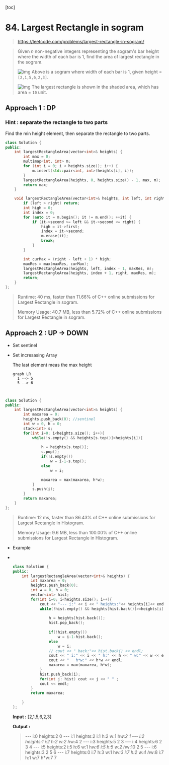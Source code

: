 [toc]

# 84. Largest Rectangle in sogram

> https://leetcode.com/problems/largest-rectangle-in-sogram/

> Given *n* non-negative integers representing the sogram's bar height where the width of each bar is 1, find the area of largest rectangle in the sogram.
>
>  
>
> ![img](https://assets.leetcode.com/uploads/2018/10/12/sogram.png)
> Above is a sogram where width of each bar is 1, given height = `[2,1,5,6,2,3]`.
>
>  
>
> ![img](https://assets.leetcode.com/uploads/2018/10/12/sogram_area.png)
> The largest rectangle is shown in the shaded area, which has area = `10` unit.

## Approach 1 : DP 

### Hint : separate the rectangle to two parts

Find the min height element, then separate the rectangle to two parts.

```c++
class Solution {
public:
	int largestRectangleArea(vector<int>& heights) {
		int max = 0;
		multimap<int, int> m;
		for (int i = 0; i < heights.size(); i++) {
			m.insert(std::pair<int, int>(heights[i], i));
		}
		largestRectangleArea(heights, 0, heights.size() - 1, max, m);
		return max;
	}

	void largestRectangleArea(vector<int>& heights, int left, int right, int& maxRes, multimap<int, int> &m) {
        if (left > right) return;
		int high = 0;
		int index = 0;
		for (auto it = m.begin(); it != m.end(); ++it) {
			if (it->second >= left && it->second <= right) {
				high = it->first;
				index = it->second;
				m.erase(it);
				break;
			}
		}

		int curMax = (right - left + 1) * high;
		maxRes = max(maxRes, curMax);
		largestRectangleArea(heights, left, index - 1, maxRes, m);
		largestRectangleArea(heights, index + 1, right, maxRes, m);
		return;
	}
};
```

> Runtime: 40 ms, faster than 11.66% of C++ online submissions for Largest Rectangle in sogram.
>
> Memory Usage: 40.7 MB, less than 5.72% of C++ online submissions for Largest Rectangle in sogram.

## Approach 2 : UP -> DOWN

* Set sentinel

* Set incresasing Array
  
  The last element meas the max height

  ```mermaid
  graph LR
  	1 --> 5
  	5 --> 6 
  ```
  
  



```c++


class Solution {
public:
    int largestRectangleArea(vector<int>& heights) {
        int maxarea = 0;
        heights.push_back(0); //sentinel
        int w = 0, h = 0;
        stack<int> s;
        for(int i=0; i<heights.size(); i++){
            while(!s.empty() && heights[s.top()]>heights[i]){
                
                h = heights[s.top()];
                s.pop();
                if(!s.empty())
                    w = i-1-s.top();
                else
                    w = i;  

                maxarea = max(maxarea, h*w);
            }
            s.push(i);
        }
        return maxarea;   
    }
};
```

> Runtime: 12 ms, faster than 86.43% of C++ online submissions for Largest Rectangle in Histogram.
>
> Memory Usage: 9.6 MB, less than 100.00% of C++ online submissions for Largest Rectangle in Histogram.

* Example

* ```cpp
  
  
  class Solution {
  public:
      int largestRectangleArea(vector<int>& heights) {
          int maxarea = 0;
          heights.push_back(0);
          int w = 0, h = 0;
          vector<int> hist;
          for(int i=0; i<heights.size(); i++){
              cout << "--- i:" << i << " heights:"<< heights[i]<< endl;
              while(!hist.empty() && heights[hist.back()]>=heights[i]){
                  
                  h = heights[hist.back()];
                  hist.pop_back();
                 
                  if(!hist.empty())
                      w = i-1-hist.back();
                  else
                      w = i;
                  // cout << " back:"<< hist.back() << endl;
                  cout << " i:" << i << " h:" << h << " w:" << w << endl;
                  cout << "   h*w:" << h*w << endl;
                  maxarea = max(maxarea, h*w);
              }
              hist.push_back(i);
              for(int j: hist) cout << j << " " ;
              cout << endl;
          }
          return maxarea;
          
      }
  };
  ```

  **Input :** [2,1,5,6,2,3]

  **Output :** 

  > --- i:0 heights:2
  > 0 
  > --- i:1 heights:2
  >  i:1 h:2 w:1
  >    h*w:2
  > 1 
  > --- i:2 heights:1
  >  i:2 h:2 w:2
  >    h*w:4
  > 2 
  > --- i:3 heights:5
  > 2 3 
  > --- i:4 heights:6
  > 2 3 4 
  > --- i:5 heights:2
  >  i:5 h:6 w:1
  >    h*w:6
  >  i:5 h:5 w:2
  >    h*w:10
  > 2 5 
  > --- i:6 heights:3
  > 2 5 6 
  > --- i:7 heights:0
  >  i:7 h:3 w:1
  >    h*w:3
  >  i:7 h:2 w:4
  >    h*w:8
  >  i:7 h:1 w:7
  >    h*w:7
  > 7 

